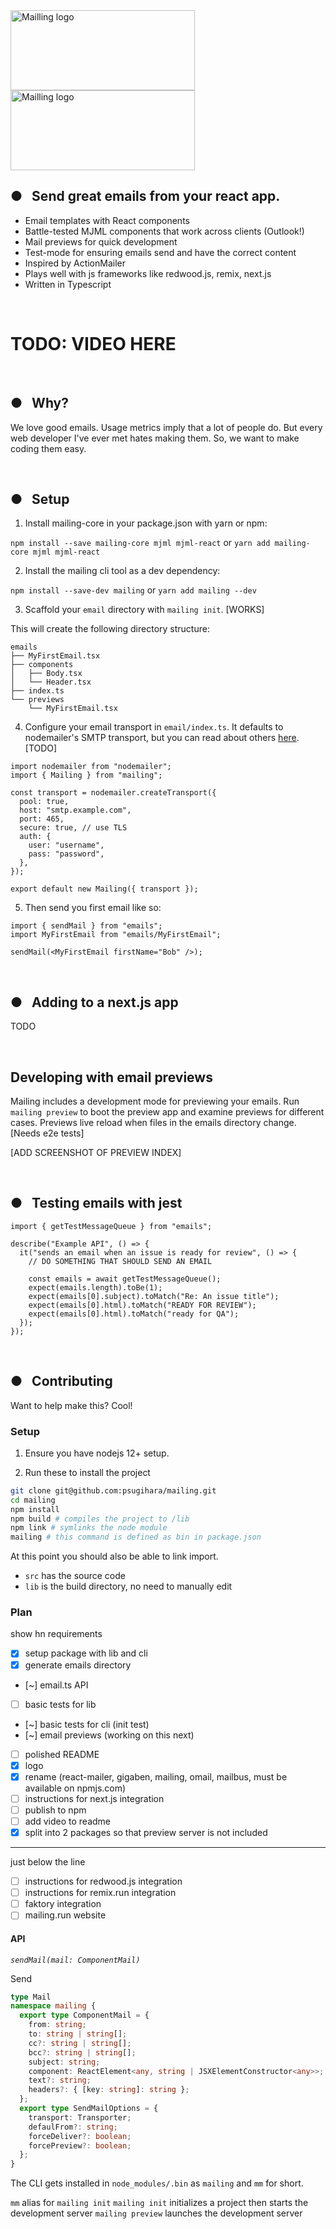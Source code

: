 <img src="https://user-images.githubusercontent.com/609038/163605455-478b8883-235c-4803-9b48-fc2d9a912b73.png#gh-dark-mode-only" alt="Mailling logo" width="295" height="128"/>
<img src="https://user-images.githubusercontent.com/609038/163605459-12c1d04b-9891-4c73-9ed0-fbccddfaa476.png#gh-light-mode-only" alt="Mailling logo" width="295" height="128"/>

<h2>●&nbsp;&nbsp;&nbsp;Send great emails from your react app.</h2>

- Email templates with React components
- Battle-tested MJML components that work across clients (Outlook!)
- Mail previews for quick development
- Test-mode for ensuring emails send and have the correct content
- Inspired by ActionMailer
- Plays well with js frameworks like redwood.js, remix, next.js
- Written in Typescript

<br/>

# TODO: VIDEO HERE

<br/>

## ●&nbsp;&nbsp;&nbsp;Why?

We love good emails. Usage metrics imply that a lot of people do. But every web developer I've ever met hates making them. So, we want to make coding them easy.

<br/>

## ●&nbsp;&nbsp;&nbsp;Setup

1. Install mailing-core in your package.json with yarn or npm:

`npm install --save mailing-core mjml mjml-react` or `yarn add mailing-core mjml mjml-react`

2. Install the mailing cli tool as a dev dependency:

`npm install --save-dev mailing` or `yarn add mailing --dev`

3. Scaffold your `email` directory with `mailing init`. [WORKS]

This will create the following directory structure:

```
emails
├── MyFirstEmail.tsx
├── components
│   ├── Body.tsx
│   └── Header.tsx
├── index.ts
└── previews
    └── MyFirstEmail.tsx
```

4. Configure your email transport in `email/index.ts`. It defaults to nodemailer's SMTP transport, but you can read about others [here](https://nodemailer.com/transports/). [TODO]

```tsx
import nodemailer from "nodemailer";
import { Mailing } from "mailing";

const transport = nodemailer.createTransport({
  pool: true,
  host: "smtp.example.com",
  port: 465,
  secure: true, // use TLS
  auth: {
    user: "username",
    pass: "password",
  },
});

export default new Mailing({ transport });
```

5. Then send you first email like so:

```tsx
import { sendMail } from "emails";
import MyFirstEmail from "emails/MyFirstEmail";

sendMail(<MyFirstEmail firstName="Bob" />);
```

<br/>

## ●&nbsp;&nbsp;&nbsp;Adding to a next.js app

TODO

<br/>

## Developing with email previews

Mailing includes a development mode for previewing your emails. Run `mailing preview` to boot the preview app and examine previews for different cases. Previews live reload when files in the emails directory change. [Needs e2e tests]

[ADD SCREENSHOT OF PREVIEW INDEX]

<br/>

## ●&nbsp;&nbsp;&nbsp;Testing emails with jest

```tsx
import { getTestMessageQueue } from "emails";

describe("Example API", () => {
  it("sends an email when an issue is ready for review", () => {
    // DO SOMETHING THAT SHOULD SEND AN EMAIL

    const emails = await getTestMessageQueue();
    expect(emails.length).toBe(1);
    expect(emails[0].subject).toMatch("Re: An issue title");
    expect(emails[0].html).toMatch("READY FOR REVIEW");
    expect(emails[0].html).toMatch("ready for QA");
  });
});
```

<br/>

## ●&nbsp;&nbsp;&nbsp;Contributing

Want to help make this? Cool!

### Setup

1. Ensure you have nodejs 12+ setup.

2. Run these to install the project

```zsh
git clone git@github.com:psugihara/mailing.git
cd mailing
npm install
npm build # compiles the project to /lib
npm link # symlinks the node module
mailing # this command is defined as bin in package.json
```

At this point you should also be able to link import.

- `src` has the source code
- `lib` is the build directory, no need to manually edit

### Plan

show hn requirements

- [x] setup package with lib and cli
- [x] generate emails directory
- [~] email.ts API
- [ ] basic tests for lib
- [~] basic tests for cli (init test)
- [~] email previews (working on this next)
- [ ] polished README
- [x] logo
- [x] rename (react-mailer, gigaben, mailing, omail, mailbus, must be available on npmjs.com)
- [ ] instructions for next.js integration
- [ ] publish to npm
- [ ] add video to readme
- [x] split into 2 packages so that preview server is not included

---

just below the line

- [ ] instructions for redwood.js integration
- [ ] instructions for remix.run integration
- [ ] faktory integration
- [ ] mailing.run website

#### API

_`sendMail(mail: ComponentMail)`_

Send

```ts
type Mail
namespace mailing {
  export type ComponentMail = {
    from: string;
    to: string | string[];
    cc?: string | string[];
    bcc?: string | string[];
    subject: string;
    component: ReactElement<any, string | JSXElementConstructor<any>>;
    text?: string;
    headers?: { [key: string]: string };
  };
  export type SendMailOptions = {
    transport: Transporter;
    defaulFrom?: string;
    forceDeliver?: boolean;
    forcePreview?: boolean;
  };
}
```

The CLI gets installed in `node_modules/.bin` as `mailing` and `mm` for short.

`mm` alias for `mailing init`
`mailing init` initializes a project then starts the development server
`mailing preview` launches the development server
